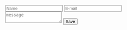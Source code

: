 <!DOCTYPE html>
<html lang="en">
<head>
    <meta charset="UTF-8">
    <meta name="viewport" content="width=device-width, initial-scale=1.0">
    <title>Document</title>
    <link rel="stylesheet" href="styles.css">
</head>
<body>
    <div class="wrapper">
        <main class="page">
            <form action="#" class="form">
                <input    required type="text" name="name" placeholder="Name" class="form_input">
                <input    required type="email" name="email" placeholder="E-mail" class="form_input">
                <textarea required name="message" placeholder="message" class="form_input"></textarea>
                <button class="form_input" type="submit">Save</button>
            </form>
        </main>
    </div>
    <script src="script.js"></script>
</body>
</html>
